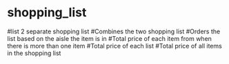 # shopping_list

#list 2 separate shopping list
  #Combines the two shopping list
  #Orders the list based on the aisle the item is in
  #Total price of each item from when there is more than one item
  #Total price of each list
  #Total price of all items in the shopping list 

